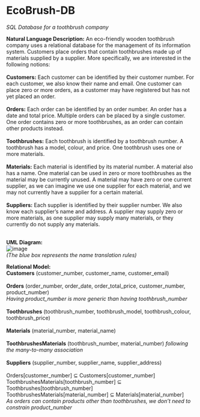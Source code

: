 # EcoBrush-DB
_SQL Database for a toothbrush company_

**Natural Language Description:** An eco-friendly wooden toothbrush company uses a relational
database for the management of its information system. Customers place orders that contain
toothbrushes made up of materials supplied by a supplier. More specifically, we are interested in the
following notions: <br> <br>
**Customers:** Each customer can be identified by their customer number. For each customer, we also
know their name and email. One customer can place zero or more orders, as a customer may have
registered but has not yet placed an order. <br> <br>
**Orders:** Each order can be identified by an order number. An order has a date and total price.
Multiple orders can be placed by a single customer. One order contains zero or more toothbrushes,
as an order can contain other products instead. <br> <br>
**Toothbrushes:** Each toothbrush is identified by a toothbrush number. A toothbrush has a model,
colour, and price. One toothbrush uses one or more materials. <br> <br>
**Materials:** Each material is identified by its material number. A material also has a name. One
material can be used in zero or more toothbrushes as the material may be currently unused. A
material may have zero or one current supplier, as we can imagine we use one supplier for each
material, and we may not currently have a supplier for a certain material. <br> <br>
**Suppliers:** Each supplier is identified by their supplier number. We also know each supplier’s name
and address. A supplier may supply zero or more materials, as one supplier may supply many
materials, or they currently do not supply any materials. <br> <br>

**UML Diagram:** <br>
![image](https://github.com/prontopablo/EcoBrush-DB/assets/55544101/718d6c34-7fed-4cf9-927a-6c19b803b72b) <br>
_(The blue box represents the name translation rules)_

**Relational Model:** <br>
**Customers** (customer_number, customer_name, customer_email) <br> <br>
**Orders** (order_number, order_date, order_total_price, customer_number, product_number) <br>
_Having product_number is more generic than having toothbrush_number_ <br> <br>
**Toothbrushes** (toothbrush_number, toothbrush_model, toothbrush_colour, toothbrush_price) <br> <br>
**Materials** (material_number, material_name) <br> <br>
**ToothbrushesMaterials** (toothbrush_number, material_number) _following the many-to-many
association_  <br> <br>
**Suppliers** (supplier_number, supplier_name, supplier_address) <br> <br>
Orders[customer_number] ⊆ Customers[customer_number] <br> 
ToothbrushesMaterials[toothbrush_number] ⊆ Toothbrushes[toothbrush_number] <br> 
ToothbrushesMaterials[material_number] ⊆ Materials[material_number] <br> 
_As orders can contain products other than toothbrushes, we don’t need to constrain
product_number_
